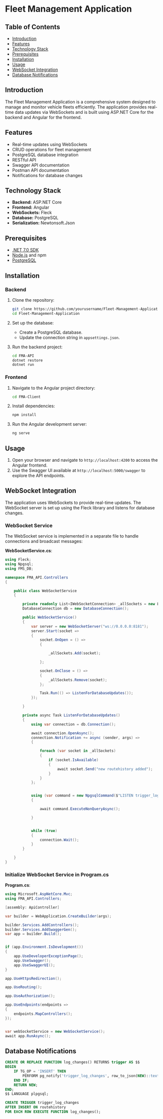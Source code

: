 # Fleet Management Application

## Table of Contents
- [Introduction](#introduction)
- [Features](#features)
- [Technology Stack](#technology-stack)
- [Prerequisites](#prerequisites)
- [Installation](#installation)
- [Usage](#usage)
- [WebSocket Integration](#websocket-integration)
- [Database Notifications](#database-notifications)


## Introduction
The Fleet Management Application is a comprehensive system designed to manage and monitor vehicle fleets efficiently. The application provides real-time data updates via WebSockets and is built using ASP.NET Core for the backend and Angular for the frontend.

## Features
- Real-time updates using WebSockets
- CRUD operations for fleet management
- PostgreSQL database integration
- RESTful API
- Swagger API documentation
- Postman API documentation
- Notifications for database changes

## Technology Stack
- **Backend:** ASP.NET Core
- **Frontend:** Angular
- **WebSockets:** Fleck
- **Database:** PostgreSQL
- **Serialization:** Newtonsoft.Json

## Prerequisites
- [.NET 7.0 SDK](https://dotnet.microsoft.com/download/dotnet/7.0)
- [Node.js](https://nodejs.org/) and npm
- [PostgreSQL](https://www.postgresql.org/)

## Installation

### Backend

1. Clone the repository:
    ```sh
    git clone https://github.com/yourusername/Fleet-Management-Application.git
    cd Fleet-Management-Application
    ```

2. Set up the database:
    - Create a PostgreSQL database.
    - Update the connection string in `appsettings.json`.

3. Run the backend project:
    ```sh
    cd FMA-API
    dotnet restore
    dotnet run
    ```

### Frontend

1. Navigate to the Angular project directory:
    ```sh
    cd FMA-Client
    ```

2. Install dependencies:
    ```sh
    npm install
    ```

3. Run the Angular development server:
    ```sh
    ng serve
    ```

## Usage
1. Open your browser and navigate to `http://localhost:4200` to access the Angular frontend.
2. Use the Swagger UI available at `http://localhost:5000/swagger` to explore the API endpoints.

## WebSocket Integration
The application uses WebSockets to provide real-time updates. The WebSocket server is set up using the Fleck library and listens for database changes.

### WebSocket Service
The WebSocket service is implemented in a separate file to handle connections and broadcast messages:

**WebSocketService.cs**:
```csharp
using Fleck;
using Npgsql;
using FMS_DB;

namespace FMA_API.Controllers
{

    public class WebSocketService
    {

        private readonly List<IWebSocketConnection> _allSockets = new List<IWebSocketConnection>();
        DatabaseConnection db = new DatabaseConnection();

        public WebSocketService()
        {
            var server = new WebSocketServer("ws://0.0.0.0:8181");
            server.Start(socket =>
            {
                socket.OnOpen = () =>
                {

                    _allSockets.Add(socket);

                };

                socket.OnClose = () =>
                {
                    _allSockets.Remove(socket);
                };

                Task.Run(() => ListenForDatabaseUpdates());
            });

        }

        private async Task ListenForDatabaseUpdates()
        {
            using var connection = db.Connection();

            await connection.OpenAsync();
            connection.Notification += async (sender, args) =>
            {

                foreach (var socket in _allSockets)
                {
                    if (socket.IsAvailable)
                    {
                        await socket.Send("new routehistory added");
                    }
                }
            };


            using (var command = new NpgsqlCommand($"LISTEN trigger_log_changes;", connection))
            {

                await command.ExecuteNonQueryAsync();

            }


            while (true)
            {
                connection.Wait();
            }
        }

    }
}
 ```


### Initialize WebSocket Service in Program.cs

**Program.cs**:
```csharp
using Microsoft.AspNetCore.Mvc;
using FMA_API.Controllers;

[assembly: ApiController]

var builder = WebApplication.CreateBuilder(args);

builder.Services.AddControllers();
builder.Services.AddSwaggerGen();
var app = builder.Build();


if (app.Environment.IsDevelopment())
{
    app.UseDeveloperExceptionPage();
    app.UseSwagger();
    app.UseSwaggerUI();
}

app.UseHttpsRedirection();

app.UseRouting();

app.UseAuthorization();

app.UseEndpoints(endpoints =>
{
    endpoints.MapControllers();
});


var webSocketService = new WebSocketService();
await app.RunAsync();

```

## Database Notifications
``` sql 
CREATE OR REPLACE FUNCTION log_changes() RETURNS trigger AS $$
BEGIN
    IF TG_OP = 'INSERT' THEN
        PERFORM pg_notify('trigger_log_changes', row_to_json(NEW)::text);
    END IF;
    RETURN NEW;
END;
$$ LANGUAGE plpgsql;

CREATE TRIGGER trigger_log_changes
AFTER INSERT ON routehistory
FOR EACH ROW EXECUTE FUNCTION log_changes();
```
